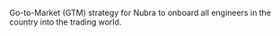 Go-to-Market (GTM) strategy for Nubra to onboard all engineers in the country into the trading world.

